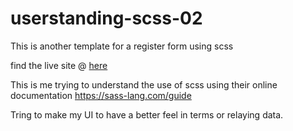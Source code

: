 # userstanding-scss-02
This is another template for a register form using scss

find the live site @ <a href='http://register100.netlify.app'>here</a>

This is me trying to understand the use of scss using their online documentation 
https://sass-lang.com/guide

Tring to make my UI to have a better feel in terms or relaying data.
